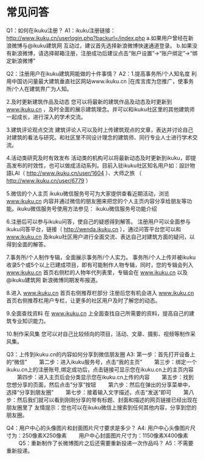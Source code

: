 # 常见问答

Q1：如何在ikuku注册？
A1：ikuku注册链接：http://www.ikuku.cn/userlogin.php?backurl=/index.php
a.如果用户曾经在新浪微博与@ikuku建筑网 互动过，建议首先选择新浪微博快速通道登录。
b.如果没有新浪微博，请选择邮箱注册，注册成功后建议点击“账户设置”→“账户绑定”→“绑定新浪微博”

Q2：注册用户在ikuku建筑网能做的十件事情？
A2：1.提高事务所/个人知名度
利用中国访问量最大建筑垂直社区网站www.ikuku.cn |在库言库为您推广，使事务所/个人在建筑界广为人知。

2.及时更新建筑作品及动态
您可以将最新的建筑作品及动态及时更新到 www.ikuku.cn ，及时全面的展示建筑理念。并可以和ikuku社区里的其他建筑师一起成长，进行深入的学术交流。

3.建筑评论观点交流
建筑评论人可以及时上传建筑观点的文章，表达并讨论自己对建筑的看法与研究。和社区里不同设计理念的建筑师、同行专业人士进行学术交流。

4.活动类研究及时有效发布
活动类的机构可以将最新动态及时更新到ikuku，即提高发布的时效性，也可以做成活动系列。目前入驻ikuku社区知名用户如：設計物語LAI（ http://www.ikuku.cn/user/1604 ）、大师之旅 （ http://www.ikuku.cn/user/6779 ）

5.微信的个人主页
ikuku微信服务号可为大家提供查看近期活动，浏览 www.ikuku.cn 内容并通过微信的朋友圈来把您的个人主页内容分享给朋友等功能。ikuku微信服务号使用方法参见： ikuku微信服务号功能介绍

6.注册后可以参与ikuku问答，使自己的疑惑得到解答。
注册用户可以全面参与ikuku问答平台，链接（ http://wenda.ikuku.cn ），通过问答平台您可以和 www.ikuku.cn 及ikuku社区用户进行全面交流、表达自己对建筑方面的疑问，以得到全面的解答。

7.事务所/个人制作专辑，全面展示事务所/个人实力。
事务所/个人上传并被ikuku收录5个或5个以上已建成项目，即有可能制作人物专辑，同时，您的专辑会列入 www.ikuku.cn 首页右侧栏的人物年代列表里，专辑会在 www.ikuku.cn 以及 @ikuku建筑网 新浪微博同期发布报道。

8.进入 www.ikuku.cn 首页右侧推荐栏部分
注册后您有机会进入 www.ikuku.cn 首页右侧推荐栏用户专栏，让更多的社区用户及时了解您的动态。

9.全面查找资料
在 www.ikuku.cn 上全面查找自己所需要的资料，提高自己的建筑专业知识能力。

10.制作采风集
您可以对自己比较倾向的项目，活动、文章、摄影、视频等制作采风集。

Q3：上传到ikuku.cn的内容如何分享到微信朋友圈
A3: 第一步：首先打开设备上的“微信”
　　第二步：进入ikuku服务号，点击“我的主页”
　　第三步：绑定一个ikuku.cn上的注册账号,绑定成功后，点击链接可显示您在ikuku.cn上的主页内容
　　第四步：进入主页后会分类显示您在ikuku.cn上传的内容
　　第五步：找到您想分享的页面，然后点击”分享”按钮
　　第六步：然后在弹出的分享菜单中，选择“分享到朋友圈”
　　第七步：接着输入文字描述，点击“发送”即可
　　第八步：然后我们就可以看到刚刚分享的带有标题、封面和描述的网页链接已经出现在朋友圈里了
友情提示：您也可以在ikuku微信上搜索到任何其他内容，分享到您的朋友圈。

Q4：用户中心的头像图片和封面图片尺寸要求是多少？
A4: 用户中心头像图片尺寸为：250像素X250像素
　　用户中心封面图片尺寸为：1150像素X400像素
　　
Q5：重新制作了长微博图片之后还需要重新投递一次作品吗？
A5：不需要重新投递。

